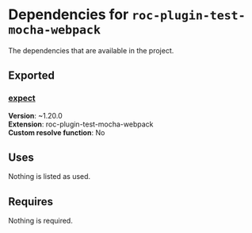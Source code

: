 # Dependencies for `roc-plugin-test-mocha-webpack`

The dependencies that are available in the project.

## Exported
### [expect](https://www.npmjs.com/package/expect)
__Version__: ~1.20.0  
__Extension__: roc-plugin-test-mocha-webpack  
__Custom resolve function__:  No  

## Uses
Nothing is listed as used.

## Requires
Nothing is required.